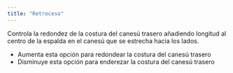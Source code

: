 ```yaml
---
title: "Retroceso"
---
```


Controla la redondez de la costura del canesú trasero añadiendo longitud al centro de la espalda en el canesú que se estrecha hacia los lados.

- Aumenta esta opción para redondear la costura del canesú trasero
- Disminuye esta opción para enderezar la costura del canesú trasero




